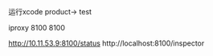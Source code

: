 运行xcode
product-> test

iproxy 8100 8100

http://10.11.53.9:8100/status
http://localhost:8100/inspector


